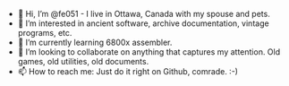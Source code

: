 - 👋 Hi, I’m @fe051 - I live in Ottawa, Canada with my spouse and pets.
- 👀 I’m interested in ancient software, archive documentation, vintage programs, etc.
- 🌱 I’m currently learning 6800x assembler.
- 💞️ I’m looking to collaborate on anything that captures my attention. Old games, old utilities, old documents.
- 📫 How to reach me: Just do it right on Github, comrade. :-)

<!---
fe051/fe051 is a ✨ special ✨ repository because its `README.md` (this file) appears on your GitHub profile.
You can click the Preview link to take a look at your changes.
--->
